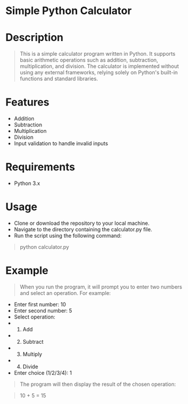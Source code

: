 # Simple Python Calculator
# Description
> This is a simple calculator program written in Python. It supports basic arithmetic operations such as addition, subtraction, multiplication, and division. The calculator is implemented without using any external frameworks, relying solely on Python's built-in functions and standard libraries.

# Features
* Addition
* Subtraction
* Multiplication
* Division
* Input validation to handle invalid inputs
# Requirements
* Python 3.x

# Usage
* Clone or download the repository to your local machine.
* Navigate to the directory containing the calculator.py file.
* Run the script using the following command:
> python calculator.py

# Example
> When you run the program, it will prompt you to enter two numbers and select an operation. For example:

* Enter first number: 10
* Enter second number: 5
* Select operation:
* 1. Add
* 2. Subtract
* 3. Multiply
* 4. Divide
* Enter choice (1/2/3/4): 1

> The program will then display the result of the chosen operation:

> 10 + 5 = 15
